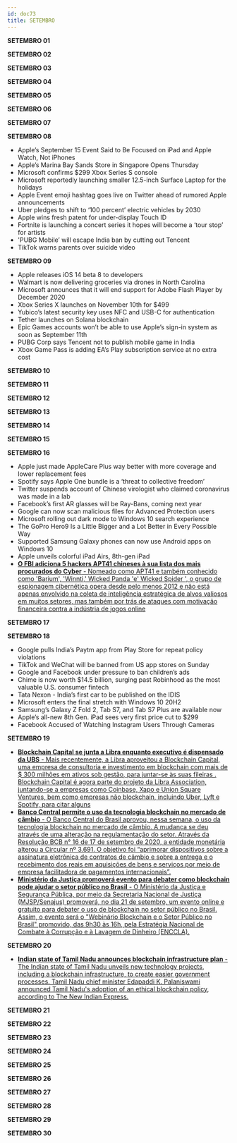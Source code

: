 ```yaml
---
id: doc73
title: SETEMBRO
---
```


**SETEMBRO 01**

**SETEMBRO 02**

**SETEMBRO 03**

**SETEMBRO 04**

**SETEMBRO 05**

**SETEMBRO 06**

**SETEMBRO 07**

**SETEMBRO 08** 

- Apple’s September 15 Event Said to Be Focused on iPad and Apple Watch, Not iPhones
- Apple’s Marina Bay Sands Store in Singapore Opens Thursday
- Microsoft confirms $299 Xbox Series S console
- Microsoft reportedly launching smaller 12.5-inch Surface Laptop for the holidays
- Apple Event emoji hashtag goes live on Twitter ahead of rumored Apple announcements
- Uber pledges to shift to ‘100 percent’ electric vehicles by 2030
- Apple wins fresh patent for under-display Touch ID
- Fortnite is launching a concert series it hopes will become a ‘tour stop’ for artists
- 'PUBG Mobile’ will escape India ban by cutting out Tencent
- TikTok warns parents over suicide video

**SETEMBRO 09**

- Apple releases iOS 14 beta 8 to developers
- Walmart is now delivering groceries via drones in North Carolina
- Microsoft announces that it will end support for Adobe Flash Player by December 2020
- Xbox Series X launches on November 10th for $499
- Yubico’s latest security key uses NFC and USB-C for authentication
- Tether launches on Solana blockchain
- Epic Games accounts won’t be able to use Apple’s sign-in system as soon as September 11th
- PUBG Corp says Tencent not to publish mobile game in India
- Xbox Game Pass is adding EA’s Play subscription service at no extra cost

**SETEMBRO 10**

**SETEMBRO 11**

**SETEMBRO 12**

**SETEMBRO 13**

**SETEMBRO 14**

**SETEMBRO 15**

**SETEMBRO 16**

- Apple just made AppleCare Plus way better with more coverage and lower replacement fees
- Spotify says Apple One bundle is a ‘threat to collective freedom’ 
- Twitter suspends account of Chinese virologist who claimed coronavirus was made in a lab
- Facebook’s first AR glasses will be Ray-Bans, coming next year
- Google can now scan malicious files for Advanced Protection users
- Microsoft rolling out dark mode to Windows 10 search experience
- The GoPro Hero9 Is a Little Bigger and a Lot Better in Every Possible Way
- Supported Samsung Galaxy phones can now use Android apps on Windows 10
- Apple unveils colorful iPad Airs, 8th-gen iPad
- [**O FBI adiciona 5 hackers APT41 chineses à sua lista dos mais procurados do Cyber** - Nomeado como APT41 e também conhecido como 'Barium', 'Winnti,' Wicked Panda 'e' Wicked Spider ', o grupo de espionagem cibernética opera desde pelo menos 2012 e não está apenas envolvido na coleta de inteligência estratégica de alvos valiosos em muitos setores, mas também por trás de ataques com motivação financeira contra a indústria de jogos online](https://thehackernews.com/2020/09/apt41-hackers-wanted-by-fbi.html)


**SETEMBRO 17**

**SETEMBRO 18**

- Google pulls India’s Paytm app from Play Store for repeat policy violations
- TikTok and WeChat will be banned from US app stores on Sunday
- Google and Facebook under pressure to ban children’s ads
- Chime is now worth $14.5 billion, surging past Robinhood as the most valuable U.S. consumer fintech
- Tata Nexon - India’s first car to be published on the IDIS
- Microsoft enters the final stretch with Windows 10 20H2
- Samsung’s Galaxy Z Fold 2, Tab S7, and Tab S7 Plus are available now
- Apple’s all-new 8th Gen. iPad sees very first price cut to $299
- Facebook Accused of Watching Instagram Users Through Cameras


**SETEMBRO 19**

- [**Blockchain Capital se junta a Libra enquanto executivo é dispensado da UBS** - Mais recentemente, a Libra aproveitou a Blockchain Capital, uma empresa de consultoria e investimento em blockchain com mais de $ 300 milhões em ativos sob gestão, para juntar-se às suas fileiras . Blockchain Capital é agora parte do projeto da Libra Association, juntando-se a empresas como Coinbase, Xapo e Union Square Ventures, bem como empresas não blockchain, incluindo Uber, Lyft e Spotify, para citar alguns](https://beincrypto.com.br/blockchain-capital-se-junta-a-libra-enquanto-executivo-e-dispensado-da-ubs/)
- [**Banco Central permite o uso da tecnologia blockchain no mercado de câmbio** - O Banco Central do Brasil aprovou, nessa semana, o uso da tecnologia blockchain no mercado de câmbio. A mudança se deu através de uma alteração na regulamentação do setor. Através da Resolução BCB n° 16 de 17 de setembro de 2020, a entidade monetária alterou a Circular nº 3.691. O objetivo foi “aprimorar dispositivos sobre a assinatura eletrônica de contratos de câmbio e sobre a entrega e o recebimento dos reais em aquisições de bens e serviços por meio de empresa facilitadora de pagamentos internacionais”.](https://criptonizando.com/2020/09/19/banco-central-permite-o-uso-da-tecnologia-blockchain-no-mercado-de-cambio/)
- [**Ministério da Justiça promoverá evento para debater como blockchain pode ajudar o setor público no Brasil** - O Ministério da Justiça e Segurança Pública, por meio da Secretaria Nacional de Justiça (MJSP/Senajus) promoverá, no dia 21 de setembro, um evento online e gratuito para debater o uso de blockchain no setor público no Brasil. Assim, o evento será o "Webinário Blockchain e o Setor Público no Brasil" promovido, das 9h30 às 16h, pela Estratégia Nacional de Combate à Corrupção e à Lavagem de Dinheiro (ENCCLA).](https://cointelegraph.com.br/news/ministry-of-justice-to-promote-event-to-discuss-how-blockchain-can-help-fight-money-laundering-in-brasili)

**SETEMBRO 20**

- [**Indian state of Tamil Nadu announces blockchain infrastructure plan** - The Indian state of Tamil Nadu unveils new technology projects, including a blockchain infrastructure, to create easier government processes. Tamil Nadu chief minister Edapaddi K. Palaniswami announced Tamil Nadu's adoption of an ethical blockchain policy, according to The New Indian Express. ](https://cointelegraph.com/news/indian-state-of-tamil-nadu-announces-blockchain-infrastructure-plan)

**SETEMBRO 21**

**SETEMBRO 22**

**SETEMBRO 23**

**SETEMBRO 24**

**SETEMBRO 25**

**SETEMBRO 26**

**SETEMBRO 27**

**SETEMBRO 28**

**SETEMBRO 29**

**SETEMBRO 30**



